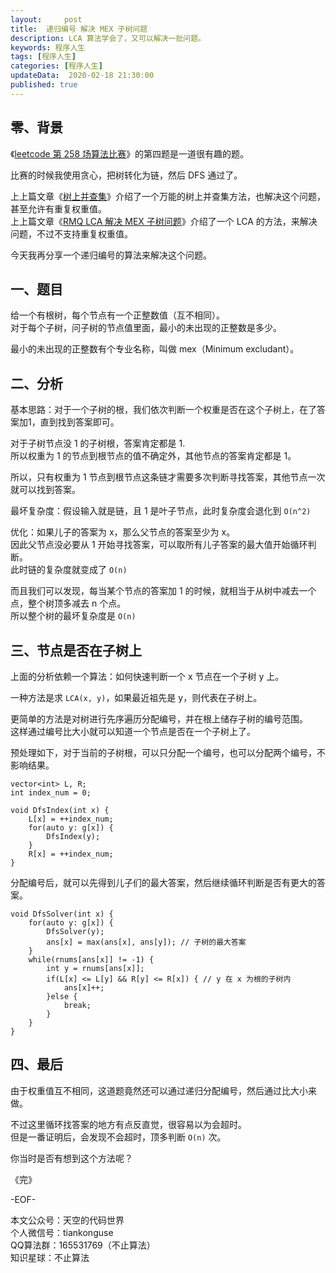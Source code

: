 ```yaml
---   
layout:     post  
title:  递归编号 解决 MEX 子树问题
description: LCA 算法学会了，又可以解决一批问题。     
keywords: 程序人生  
tags: [程序人生]    
categories: [程序人生]  
updateData:  2020-02-18 21:30:00  
published: true  
---  
```



## 零、背景  


《[leetcode 第 258 场算法比赛](https://mp.weixin.qq.com/s/m55Do8IQPU4RcAPs2uX1uA)》的第四题是一道很有趣的题。  


比赛的时候我使用贪心，把树转化为链，然后 DFS 通过了。  



上上篇文章《[树上并查集](https://mp.weixin.qq.com/s/JEZ0-uqSrfBHZZask3PPBA)》介绍了一个万能的树上并查集方法，也解决这个问题，甚至允许有重复权重值。  
上上篇文章《[RMQ LCA 解决 MEX 子树问题](https://mp.weixin.qq.com/s/qg34lLbiHWLXzuAr1RRhRQ)》介绍了一个 LCA 的方法，来解决问题，不过不支持重复权重值。  


今天我再分享一个递归编号的算法来解决这个问题。  


## 一、题目  


给一个有根树，每个节点有一个正整数值（互不相同）。  
对于每个子树，问子树的节点值里面，最小的未出现的正整数是多少。  


最小的未出现的正整数有个专业名称，叫做 mex（Minimum excludant）。  


## 二、分析  


基本思路：对于一个子树的根，我们依次判断一个权重是否在这个子树上，在了答案加1，直到找到答案即可。  


对于子树节点没 1 的子树根，答案肯定都是 1.  
所以权重为 1 的节点到根节点的值不确定外，其他节点的答案肯定都是 1。  


所以，只有权重为 1 节点到根节点这条链才需要多次判断寻找答案，其他节点一次就可以找到答案。  


最坏复杂度：假设输入就是链，且 1 是叶子节点，此时复杂度会退化到 `O(n^2)`  


优化：如果儿子的答案为 x，那么父节点的答案至少为 x。  
因此父节点没必要从 1 开始寻找答案，可以取所有儿子答案的最大值开始循环判断。  
此时链的复杂度就变成了 `O(n)`  


而且我们可以发现，每当某个节点的答案加 1 的时候，就相当于从树中减去一个点，整个树顶多减去 n 个点。  
所以整个树的最坏复杂度是 `O(n)`  


## 三、节点是否在子树上


上面的分析依赖一个算法：如何快速判断一个 x 节点在一个子树 y 上。  


一种方法是求 `LCA(x, y)`，如果最近祖先是 y，则代表在子树上。  


更简单的方法是对树进行先序遍历分配编号，并在根上储存子树的编号范围。  
这样通过编号比大小就可以知道一个节点是否在一个子树上了。  


预处理如下，对于当前的子树根，可以只分配一个编号，也可以分配两个编号，不影响结果。  


```
vector<int> L, R;
int index_num = 0;

void DfsIndex(int x) {
    L[x] = ++index_num;
    for(auto y: g[x]) {
        DfsIndex(y);
    }
    R[x] = ++index_num;
}
```


分配编号后，就可以先得到儿子们的最大答案，然后继续循环判断是否有更大的答案。  


```
void DfsSolver(int x) {
    for(auto y: g[x]) {
        DfsSolver(y);
        ans[x] = max(ans[x], ans[y]); // 子树的最大答案
    }
    while(rnums[ans[x]] != -1) {
        int y = rnums[ans[x]];
        if(L[x] <= L[y] && R[y] <= R[x]) { // y 在 x 为根的子树内
            ans[x]++;
        }else {
            break;
        }
    }
}
```


## 四、最后


由于权重值互不相同，这道题竟然还可以通过递归分配编号，然后通过比大小来做。  


不过这里循环找答案的地方有点反直觉，很容易以为会超时。  
但是一番证明后，会发现不会超时，顶多判断 `O(n)` 次。  


你当时是否有想到这个方法呢？  



《完》  


-EOF-  



本文公众号：天空的代码世界  
个人微信号：tiankonguse  
QQ算法群：165531769（不止算法）  
知识星球：不止算法  

